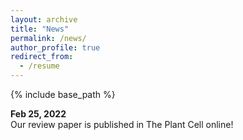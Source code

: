 ```yaml
---
layout: archive
title: "News"
permalink: /news/
author_profile: true
redirect_from:
  - /resume
---
```


{% include base_path %}

<b>Feb 25, 2022</b> <br>
Our review paper is published in The Plant Cell online!
